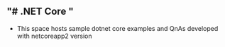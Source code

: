 ## "# .NET Core "

- This space hosts sample dotnet core examples and QnAs developed with netcoreapp2 version